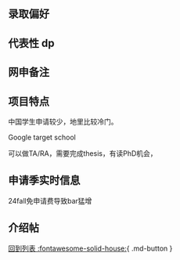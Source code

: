 ## 录取偏好

## 代表性 dp

## 网申备注

## 项目特点
中国学生申请较少，地里比较冷门。

Google target school

可以做TA/RA，需要完成thesis，有读PhD机会，

## 申请季实时信息
24fall免申请费导致bar猛增
## 介绍帖

[回到列表 :fontawesome-solid-house:](grade.md){ .md-button }
